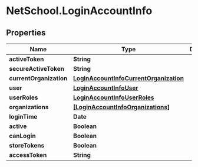 # NetSchool.LoginAccountInfo

## Properties
Name | Type | Description | Notes
------------ | ------------- | ------------- | -------------
**activeToken** | **String** |  | [optional] 
**secureActiveToken** | **String** |  | [optional] 
**currentOrganization** | [**LoginAccountInfoCurrentOrganization**](LoginAccountInfoCurrentOrganization.md) |  | [optional] 
**user** | [**LoginAccountInfoUser**](LoginAccountInfoUser.md) |  | [optional] 
**userRoles** | [**LoginAccountInfoUserRoles**](LoginAccountInfoUserRoles.md) |  | [optional] 
**organizations** | [**[LoginAccountInfoOrganizations]**](LoginAccountInfoOrganizations.md) |  | [optional] 
**loginTime** | **Date** |  | [optional] 
**active** | **Boolean** |  | [optional] 
**canLogin** | **Boolean** |  | [optional] 
**storeTokens** | **Boolean** |  | [optional] 
**accessToken** | **String** |  | [optional] 
